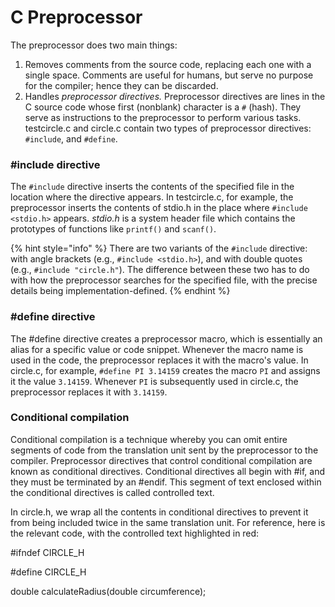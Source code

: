 # C Preprocessor

The preprocessor does two main things:

1. Removes comments from the source code, replacing each one with a single space. Comments are useful for humans, but serve no purpose for the compiler; hence they can be discarded.
2. Handles _preprocessor directives._ Preprocessor directives are lines in the C source code whose first (nonblank) character is a `#` (hash). They serve as instructions to the preprocessor to perform various tasks. testcircle.c and circle.c contain two types of preprocessor directives: `#include`, and `#define`.&#x20;

### #include directive

The `#include` directive inserts the contents of the specified file in the location where the directive appears. In testcircle.c, for example, the preprocessor inserts the contents of stdio.h in the place where `#include <stdio.h>` appears. _stdio.h_ is a system header file which contains the prototypes of functions like `printf()` and `scanf()`.

{% hint style="info" %}
There are two variants of the `#include` directive: with angle brackets (e.g., `#include <stdio.h>`), and with double quotes (e.g., `#include "circle.h"`). The difference between these two has to do with how the preprocessor searches for the specified file, with the precise details being implementation-defined.&#x20;
{% endhint %}

### #define directive

The #define directive creates a preprocessor macro, which is essentially an alias for a specific value or code snippet. Whenever the macro name is used in the code, the preprocessor replaces it with the macro's value. In circle.c, for example, `#define PI 3.14159` creates the macro `PI` and assigns it the value `3.14159`.  Whenever `PI` is subsequently used in circle.c, the preprocessor replaces it with `3.14159`.&#x20;

### Conditional compilation

Conditional compilation is a technique whereby you can omit entire segments of code from the translation unit sent by the preprocessor to the compiler. Preprocessor directives that control conditional compilation are known as conditional directives. Conditional directives all begin with #if, and they must be terminated by an #endif. This segment of text enclosed within the conditional directives is called controlled text.&#x20;

In circle.h, we wrap all the contents in conditional directives to prevent it from being included twice in the same translation unit. For reference, here is the relevant code, with the controlled text highlighted in red:

\#ifndef CIRCLE\_H

\#define CIRCLE\_H

double calculateRadius(double circumference);&#x20;
